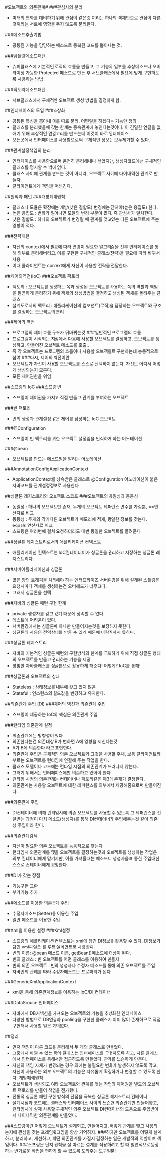 
#오브젝트와 의존관계#
###관심사의 분리 
* 미래의 변화를 대비하기 위해 관심이 같은것 끼리는 하나의 객체안으로 관심이 다른것끼리는 서로에 영향을 주지 않도록 분리한다.

###메소드추출기법
* 공통된 기능을 담당하는 메소드로 중복된 코드를 뽑아내는 것.

###템플릿메소드패턴
* 슈퍼클래스에 기본적인 로직의 흐름을 만들고, 그 기능의 일부를 추상메소드나 오버라이딩 가능한 Protected 메소드로 만든 후 서브클래스에서 필요에 맞게 구현하도록 사용하는 방법

###팩토리메소드패턴
* 서브클래스에서 구체적인 오브젝트 생성 방법을 결정하게 함.

##인터페이스의 도입
###추상화
* 공통된 특성을 뽑아내 이를 따로 분리. 어떤일을 하겠다는 기능만 정의
* 클래스를 분리했을때 갖는 한계는 종속관계에 놓인다는것이다. 이 긴밀한 연결을 없애기 위해 추상적인 연결고리를 만드는데 이것이 바로 인터페이스
* 모든곳에서 인터페이스를 사용함으로써 구체적인 정보는 모두제거할 수 있다.

###관계설정책임의 분리
* 인터페이스를 사용함으로써 온전히 분리해내나 싶었지만, 생성자코드에선 구체적인 클래스를 명시할 수 밖에 없다.
* 클래스 사이에 관계를 만드는 것이 아니라, 오브젝트 사이에 다이내믹한 관계로 만들자.
* 클라이언트에게 책임을 떠넘긴다.

##원칙과 패턴
###개방폐쇄원칙
* 클래스나 모듈은 확장에는 개방(낮은 결합도) 변경에는 닫혀야(높은 응집도) 한다.
* 높은 응집도 : 변화가 일어나면 모듈의 변경 부분이 많다. 즉 관심사가 일치한다.
* 낮은 결합도 : 하나의 오브젝트가 변경될 때 관계를 맺고있는 다른 오브젝트에 주는 영향이 적다.

###전략패턴
* 자신의 context에서 필요에 따라 변경이 필요한 알고리즘을 전부 인터페이스를 통해 외부로 분리해버리고, 이를 구현한 구체적인 클래스(전략)을 필요에 따라 바꿔서 사용
* 이때 클라이언트는 context에게 자신이 사용할 전략을 전달한다.

##제어의역전(IoC)
###오브젝트 팩토리
* 팩토리 : 오브젝트를 생성하는 쪽과 생성된 오브젝트를 사용하는 쪽의 역할과 책임을 깔끔하게 분리하기 위해 객체의 생성방법을 결정하고 생성된 객체를 돌려주는 클래스
* 설계도로서의 팩토리 : 애플리케이션의 컴포넌트(로직)을 담당하는 오브젝트와 구조를 결정하는 오브젝트의 분리

###제어의 역전
* 프로그램의 제어 흐름 구조가 뒤바뀌는것
###일반적인 프로그램의 흐름
* 프로그램이 시작되는 지점에서 다음에 사용할 오브젝트를 결정하고, 오브젝트를 생성하고, 만들어진 오브젝트 메소드를 호출..
* 즉 각 오브젝트는 프로그램의 흐름이나 사용할 오브젝틀르 구현하는데 능동적으로 참여
###다시, 제어의 역전이란
* 오브젝트가 자신이 사용할 오브젝트를 스스로 선택하지 않는다. 자신도 어디서 어떻게 생성되는지 모른다.
* 모든 제어권한을 위임

##스프링의 IoC
###스프링 빈
* 스프링이 제어권을 가지고 직접 만들고 관계를 부여하는 오브젝트

###빈 팩토리
* 빈의 생성과 관계설정 같은 제어를 담당하는 IoC 오브젝트

###@Configuration
* 스프링이 빈 팩토리를 위한 오브젝트 설정임을 인식하게 하는 어노테이션

###@bean
* 오브젝트를 만드는 메소드임을 알리는 어노테이션

###AnnotationConfigApplicationContext
* ApplicationContext를 상속받은 클래스로 @Configuration 어노테이션이 붙은 자바코드를 관계설정정보로 사용한다

##싱글톤 레지스트리와 오브젝트 스코프
###오브젝트의 동일성과 동등성
* 동일성 : 하나의 오브젝트만 존재, 두개의 오브젝트 레퍼런스 변수를 가질뿐, ==연산자로 비교
* 동등성 : 두개의 각기다른 오브젝트가 메모리에 적재, 동일한 정보를 갖는다. equals 연산자로 비교
* 스프링은 여러번에 걸쳐 요청하더라도 매번 동일한 오브젝트를 돌려준다

###싱글톤 레지스트리로서의 애플리케이션 컨텍스트
* 애플리케이션 컨텍스트는 IoC컨테이너이자 싱글톤을 관리하고 저장하는 싱글톤 레지스트리다.

###서버어플리케이션과 싱글톤
* 많은 양의 트래픽을 처리해야 하는 엔터프라이즈 서버환경을 위해 설계된 스플링은 요청시마다 객체를 생성하는건 오버헤드가 너무크다.
* 그래서 싱글톤을 선택

###자바의 싱글톤 패턴 구현 한계
* private 생성자를 갖고 있기 때문에 상속할 수 없다.
* 테스트에 어려움이 있다.
* 서버환경에서는 싱글톤이 하나만 만들어지는것을 보장하지 못한다.
* 싱글톤의 사용은 전역상태를 만들 수 있기 때문에 바람직하지 못하다.

###싱글톤 레지스트리
* 자바의 기본적인 싱글톤 패턴의 구현방식의 한계를 극복하기 위해 직접 싱글톤 형태의 오브젝트를 만들고 관리하는 기능을 제공
* 평범한 자바클래스를 싱글톤으로 활용하게 해준다! 어떻게? IoC를 통해!

###싱글톤과 오브젝트의 상태
* Stateless : 상태정보를 내부에 갖고 있지 않음
* Stateful : 인스턴스의 필드값을 변경하고 유지한다.

##의존관계 주입 (DI)
###제어의 역전과 의존관계 주입
* 스프링이 제공하는 IoC의 핵심은 의존관계 주입

###런타임 의존관계 설정
* 의존관계에는 방향성이 있다.
* 의존한다는건 의존대상 B가 변하면 A에 영향을 끼친다는것
* A가 B에 의존한다 라고 표현한다.
* 의존관계 주입은 구체적인 의존 오브젝트와 그것을 사용할 주채, 보통 클라이언트라 부르는 오브젝트를 런타임에 연결해 주는 작업을 한다.
* 클래스 모델이나 코드에는 런타임 시점의 의존관계가 드러나지 않는다.
* 그러기 위해서는 인터페이스에만 의존하고 있어야 한다.
* 런타임 시점의 의존관계는 컨테이너나 팩토리같은 제3의 존재가 결정한다.
* 의존관계는 사용할 오브젝트에 대한 레퍼런스를 외부에서 제공해줌으로써 만들어진다.

###의존관계 주입
* DI컨테이너에 의해 런타임시에 의존 오브젝트를 사용할 수 있도록 그 레퍼런스를 전달받는 과정이 마치 메소드(생성자)를 통해 DI컨테이너가 주입해주는것 같아 의존성 주입이라 한다.

###의존관계검색
* 자신이 필요한 의존 오브젝트를 능동적으로 찾는다
* 런타임시 의존관계를 맺을 오브젝트를 결정하는것과 오브젝트를 생성하는 작업은 외부 컨테이너에게 맡기지만, 이를 가져올때는 메소드나 생성자을ㄹ 통한 주입대신 스스로 컨테이너에게 요청한다.

###DI가 갖는 장점
* 기능구현 교환
* 부가기능 추가

###메소드를 이용한 의존관계 주입
* 수정자메소드(Setter)를 이용한 주입
* 일반 메소드를 이용한 주입

##Xml을 이용한 설정
###Xml설정
* 스프링의 애플리케이션 컨텍스트는 xml에 담긴 DI정보를 활용할 수 있다. DI정보가 담긴 xml파일은 <beans>를 루트 엘리먼트로 사용한다.
* 빈의 이름: @bean 메소드 이름, getBean()메소드에 대상이 된다.
* 빈의 클래스 : 빈 오브젝트를 어떤 클래스를 이용하여 만들지
* 빈의 의존 오브젝트 : 빈의 생성자나 수정자 메소드를 통해 의존 오브젝트를 주입
* 자바빈의 관례를 따라 수정자메소드는 프로퍼티가 된다

###GenericXmlApplicationContext
* xml을 통해 의존관계정보를 이용하는 IoC/DI 컨테이너

###DataSrouce 인터페이스
* 자바에서 DB커넥션을 가져오는 오브젝트의 기능을 추상화한 인터페이스
* 다양한 방법으로 DB연결과 pooling을 구현한 클래스가 이미 많이 존재하므로 직접 구현해서 사용할 일은 거의없다.

##정리
* 먼저 책임이 다른 코드를 분리해서 두 개의 클래스로 만들었다.
* 그중에서 바뀔 수 있는 쪽의 클래스는 인터페이스를 구현하도록 하고, 다른 클래스에서 인터페이스를 통해서만 접근하도록 만들었다. 관계를 느슨하게 만든다.
* 자신의 책임 자체가 변경되는 경우 외에는 불필요한 변화가 발생하지 않도록 막고, 자신이 사용하는 외부 오브젝트의 기능은 자유롭게 확장하거나 변경할 수 있도록 한다. 개방폐쇄원칙
* 오브젝트가 생성되고 여타 오브젝트와 관계를 맺는 작업의 제어권을 별도의 오브젝트 팩토리를 만들어 책임을 전가했다.
* 전통적 싱글톤 패턴 구현 방식의 단점을 극복한 싱글톤 레지스트리 컨테이너
* 설계시점과 코드에는 클래스와 인터페이스 사이의 느슨한 의존관계만 만들어놓고, 런타임시에 실제 사용할 구체적인 의존 오브젝트 DI컨테이너의 도움으로 주입받아서 다이나믹한 의존관계를 만들었다.

###스프링이란 어떻게 오브젝트가 설계되고, 만들어지고, 어떻게 관계를 맺고 사용되는지에 관심을 갖는 프레임워크임을 항상 기억하자.
###하지만 오브젝트를 어떻게 설계하고, 분리하고, 개선하고, 어떤 의존관계를 가질지 결정하는 일은 개발작의 역할이며 책임이다.
###스프링은 단지 원칙을 잘 따르는 설계를 적용하려고 할 때 필연적으로등장하는 번거로운 작업을 편하게 할 수 있도록 도와주는 도구일뿐!
